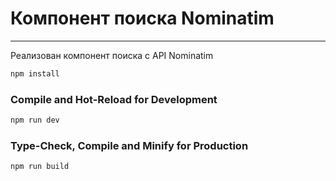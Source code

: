 # Компонент поиска Nominatim

<hr>

Реализован компонент поиска с API Nominatim

```sh
npm install
```

### Compile and Hot-Reload for Development

```sh
npm run dev
```

### Type-Check, Compile and Minify for Production

```sh
npm run build
```
